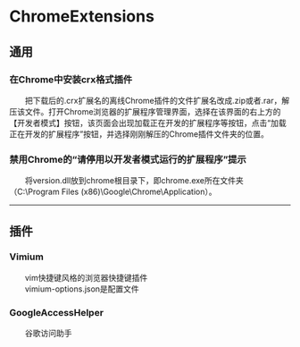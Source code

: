 # ChromeExtensions
## 通用
### 在Chrome中安装crx格式插件
&emsp;&emsp;把下载后的.crx扩展名的离线Chrome插件的文件扩展名改成.zip或者.rar，解压该文件。打开Chrome浏览器的扩展程序管理界面，选择在该界面的右上方的【开发者模式】按钮，该页面会出现加载正在开发的扩展程序等按钮，点击“加载正在开发的扩展程序”按钮，并选择刚刚解压的Chrome插件文件夹的位置。
### 禁用Chrome的“请停用以开发者模式运行的扩展程序”提示
&emsp;&emsp;将version.dll放到chrome根目录下，即chrome.exe所在文件夹（C:\Program Files (x86)\Google\Chrome\Application）。

---

## 插件
### Vimium
&emsp;&emsp;vim快捷键风格的浏览器快捷键插件  
&emsp;&emsp;vimium-options.json是配置文件
### GoogleAccessHelper
&emsp;&emsp;谷歌访问助手

